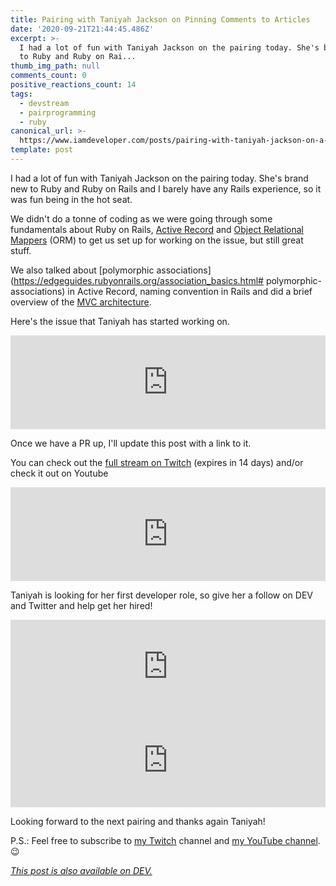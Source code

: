 ```yaml
---
title: Pairing with Taniyah Jackson on Pinning Comments to Articles
date: '2020-09-21T21:44:45.486Z'
excerpt: >-
  I had a lot of fun with Taniyah Jackson on the pairing today. She's brand new
  to Ruby and Ruby on Rai...
thumb_img_path: null
comments_count: 0
positive_reactions_count: 14
tags:
  - devstream
  - pairprogramming
  - ruby
canonical_url: >-
  https://www.iamdeveloper.com/posts/pairing-with-taniyah-jackson-on-a-forem-dev-issue-28fh/
template: post
---
```


I had a lot of fun with Taniyah Jackson on the pairing today. She's brand new to Ruby and Ruby on Rails and I barely have any Rails experience, so it was fun being in the hot seat.

We didn't do a tonne of coding as we were going through some fundamentals about Ruby on Rails, [Active Record](https://guides.rubyonrails.org/active_record_basics.html) and [Object Relational Mappers](https://en.wikipedia.org/wiki/Object-relational_mapping) (ORM) to get us set up for working on the issue, but still great stuff.

We also talked about [polymorphic associations](https://edgeguides.rubyonrails.org/association_basics.html# polymorphic-associations) in Active Record, naming convention in Rails and did a brief overview of the [MVC architecture](https://www.sitepoint.com/model-view-controller-mvc-architecture-rails).

Here's the issue that Taniyah has started working on.

<iframe class="liquidTag" src="https://dev.to/embed/github?args=https%3A%2F%2Fgithub.com%2Fforem%2Fforem%2Fissues%2F4523" style="border: 0; width: 100%;"></iframe>

Once we have a PR up, I'll update this post with a link to it.

You can check out the [full stream on Twitch](https://www.twitch.tv/videos/747956751) (expires in 14 days) and/or check it out on Youtube

<iframe class="liquidTag" src="https://dev.to/embed/youtube?args=YUA7k3MQx5g" style="border: 0; width: 100%;"></iframe>

Taniyah is looking for her first developer role, so give her a follow on DEV and Twitter and help get her hired!

<iframe class="liquidTag" src="https://dev.to/embed/user?args=taniyahljackson" style="border: 0; width: 100%;"></iframe>

<iframe class="liquidTag" src="https://dev.to/embed/twitter?args=1308137677800300544" style="border: 0; width: 100%;"></iframe>

Looking forward to the next pairing and thanks again Taniyah!

P.S.: Feel free to subscribe to [my Twitch](https://livecoding.ca) channel and [my YouTube channel](https://m.youtube.com/channel/UCBLlEq0co24VFJIMEHNcPOQ). 😉

_[This post is also available on DEV.](https://dev.to/devteam/pairing-with-taniyah-jackson-on-a-forem-dev-issue-28fh)_

<script>
const parent = document.getElementsByTagName('head')[0];
const script = document.createElement('script');
script.type = 'text/javascript';
script.src = 'https://cdnjs.cloudflare.com/ajax/libs/iframe-resizer/4.1.1/iframeResizer.min.js';
script.charset = 'utf-8';
script.onload = function() {
    window.iFrameResize({}, '.liquidTag');
};
parent.appendChild(script);
</script>
